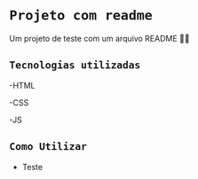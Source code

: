 # `Projeto com readme`
Um projeto de teste com um arquivo README 🏈🚀

## `Tecnologias utilizadas`

-HTML

-CSS

-JS

## `Como Utilizar`

- Teste 